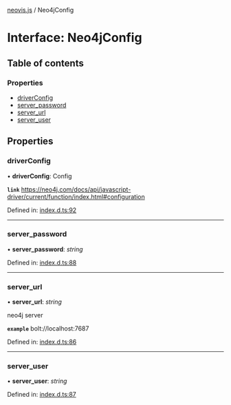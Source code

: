 [neovis.js](../README.md) / Neo4jConfig

# Interface: Neo4jConfig

## Table of contents

### Properties

- [driverConfig](neo4jconfig.md#driverconfig)
- [server\_password](neo4jconfig.md#server_password)
- [server\_url](neo4jconfig.md#server_url)
- [server\_user](neo4jconfig.md#server_user)

## Properties

### driverConfig

• **driverConfig**: Config

**`link`** https://neo4j.com/docs/api/javascript-driver/current/function/index.html#configuration

Defined in: [index.d.ts:92](https://github.com/thebestnom/neovis.js/blob/0d65c84/index.d.ts#L92)

___

### server\_password

• **server\_password**: *string*

Defined in: [index.d.ts:88](https://github.com/thebestnom/neovis.js/blob/0d65c84/index.d.ts#L88)

___

### server\_url

• **server\_url**: *string*

neo4j server

**`example`** bolt://localhost:7687

Defined in: [index.d.ts:86](https://github.com/thebestnom/neovis.js/blob/0d65c84/index.d.ts#L86)

___

### server\_user

• **server\_user**: *string*

Defined in: [index.d.ts:87](https://github.com/thebestnom/neovis.js/blob/0d65c84/index.d.ts#L87)
